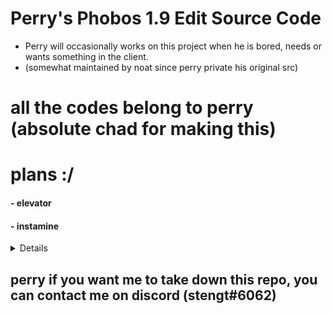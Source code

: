 # Perry's Phobos 1.9 Edit Source Code 
- Perry will occasionally works on this project when he is bored, needs or wants something in the client.
- (somewhat maintained by noat since perry private his original src)
# all the codes belong to perry (absolute chad for making this)

# plans :/
#### - elevator
#### - instamine
<details>
  <h1>
    <summary>
      added (changelog from original phobos 1.9 and this edit)
    </summary>
  </h1>
  <h4> - All modules on modulemanager. </h4>
  <h4> - Godly Burrow (HUGE thanks to bush). </h4>
  <h4> - Quiver.</h4>
  <h4> - Animations.</h4>
  <h4> - Anchor.</h4>
  <h4> - Aspect.</h4>
  <h4> - Shaders.</h4>
  <h4> - CA Optimized.</h4>
  <h4> - Fixed TestNameTags.</h4>
  <h4> - General Code Improvement.</h4>
  <h4> - GUI Move works anywhere.</h4>
  <h4> - CA Offhandswing now works.</h4>
  <h4> - Made ReverseStep better so if u get stuck in the air all u gotta do is hit space or sneak and it stops.</h4>
  <h4> - Yport mode in speed.</h4>
  <h4> - Placebo settings removed.</h4>
  <h4> - Made Placebo settings non placebo.</h4>
  <h4> - Strength & Burrow Alert in notifcations.</h4>
  <h4> - ViewModel.</h4>
</details>

## perry if you want me to take down this repo, you can contact me on discord (stengt#6062)
